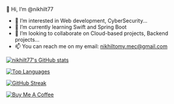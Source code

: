 👋 Hi, I’m @nikhilt77
- 👀 I’m interested in Web development, CyberSecurity...
- 🌱 I’m currently learning Swift and Spring Boot
- 💞️ I’m looking to collaborate on Cloud-based projects, Backend projects...
- 📫 You can reach me on my email: nikhiltomy.mec@gmail.com

[![nikhilt77's GitHub stats](https://github-readme-stats-olcd.vercel.app/api?username=nikhilt77&show_icons=true&theme=transparent&card_width=400&hide_title=true&hide_border=true)](https://github.com/nikhilt77)

[![Top Languages](https://github-readme-stats-olcd.vercel.app/api/top-langs?username=nikhilt77&layout=compact&card_width=400&theme=transparent&hide_border=true)](https://github.com/nikhilt77)

[![GitHub Streak](https://github-readme-streak-stats.herokuapp.com?user=nikhilt77&theme=transparent&hide_border=true)](https://git.io/streak-stats)
<!-- Add your Buy Me A Coffee button below -->
[![Buy Me A Coffee](https://img.buymeacoffee.com/button-api/?text=Buy%20me%20a%20coffee&emoji=&slug=nikhiltomyo&button_colour=FF5F5F&font_colour=ffffff&font_family=Cookie&outline_colour=000000&coffee_colour=FFDD00)](https://www.buymeacoffee.com/nikhiltomyo)

<!--
nikhilt77/nikhilt77 is a ✨ special ✨ repository because its `README.md` (this file) appears on your GitHub profile.
You can click the Preview link to take a look at your changes.
--->
